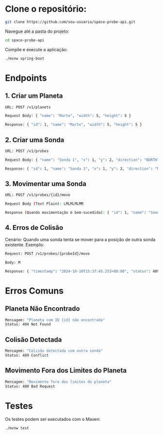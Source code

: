 # Clone o repositório: 
```bash
git clone https://github.com/seu-usuario/space-probe-api.git
```

Navegue até a pasta do projeto: 
```bash
cd space-probe-api
```

Compile e execute a aplicação: 
```bash
./mvnw spring-boot
```

# Endpoints
## 1. Criar um Planeta
```bash
URL: POST /v1/planets
```

```bash
Request Body: { "name": "Marte", "width": 5, "height": 5 }
```
```bash
Response: { "id": 1, "name": "Marte", "width": 5, "height": 5 }
```

## 2. Criar uma Sonda
```bash
URL: POST /v1/probes
```
```bash
Request Body: { "name": "Sonda 1", "x": 1, "y": 2, "direction": "NORTH", "planetId": 1 }
```
```bash
Response: { "id": 1, "name": "Sonda 1", "x": 1, "y": 2, "direction": "NORTH", "planetId": 1 }
```

## 3. Movimentar uma Sonda
```bash
URL: POST /v1/probes/{id}/move
```
```bash
Request Body (Text Plain): LMLMLMLMM
```
```bash
Response (Quando movimentação é bem-sucedida): { "id": 1, "name": "Sonda 1", "x": 1, "y": 3, "direction": "NORTH", "planetId": 1 }
```

## 4. Erros de Colisão
Cenário: Quando uma sonda tenta se mover para a posição de outra sonda existente.
Exemplo:
```bash
Request: POST /v1/probes/{probeId}/move 
```
```bash
Body: M
```
```bash
Response: { "timestamp": "2024-10-10T15:37:45.253+00:00", "status": 409, "error": "Conflict", "message": "Colisão detectada com outra sonda", "path": "/v1/probes/1/move" }
```

# Erros Comuns
## Planeta Não Encontrado
```bash
Mensagem: "Planeta com ID {id} não encontrado"
Status: 404 Not Found
```

## Colisão Detectada

```bash
Mensagem: "Colisão detectada com outra sonda"
Status: 409 Conflict
```

## Movimento Fora dos Limites do Planeta
```bash
Mensagem: "Movimento fora dos limites do planeta"
Status: 400 Bad Request
```

# Testes
Os testes podem ser executados com o Maven:
```bash
./mvnw test
```

